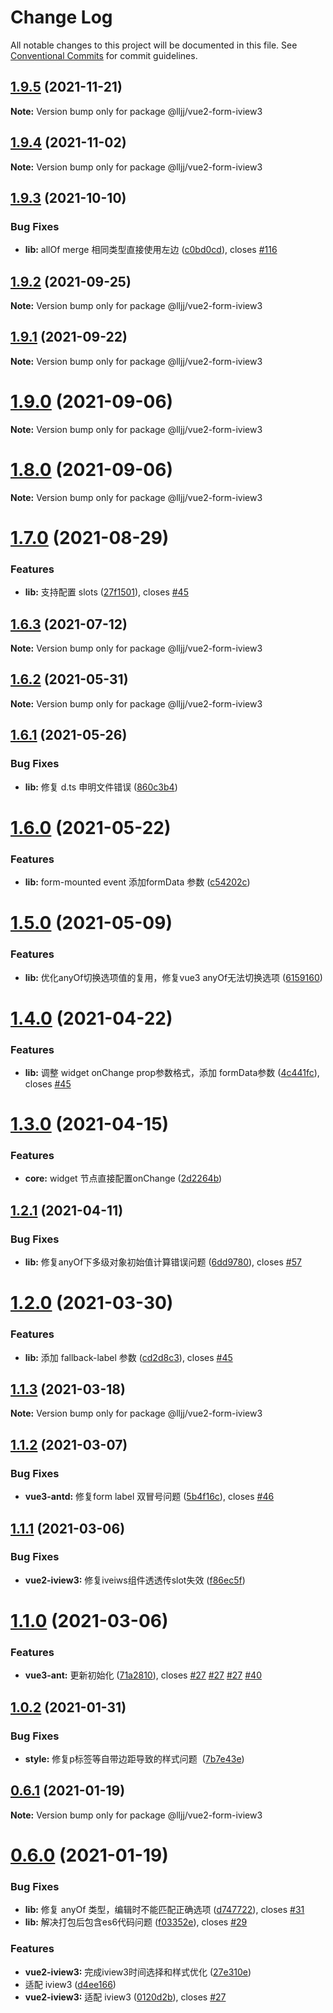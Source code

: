 # Change Log

All notable changes to this project will be documented in this file.
See [Conventional Commits](https://conventionalcommits.org) for commit guidelines.

## [1.9.5](https://github.com/lljj-x/vue-json-schema-form/compare/v1.9.4...v1.9.5) (2021-11-21)

**Note:** Version bump only for package @lljj/vue2-form-iview3





## [1.9.4](https://github.com/lljj-x/vue-json-schema-form/compare/v1.9.3...v1.9.4) (2021-11-02)

**Note:** Version bump only for package @lljj/vue2-form-iview3





## [1.9.3](https://github.com/lljj-x/vue-json-schema-form/compare/v1.9.2...v1.9.3) (2021-10-10)


### Bug Fixes

* **lib:** allOf merge 相同类型直接使用左边 ([c0bd0cd](https://github.com/lljj-x/vue-json-schema-form/commit/c0bd0cde9f15b4ca928fec84b4831a5cb459aa43)), closes [#116](https://github.com/lljj-x/vue-json-schema-form/issues/116)





## [1.9.2](https://github.com/lljj-x/vue-json-schema-form/compare/v1.9.1...v1.9.2) (2021-09-25)

**Note:** Version bump only for package @lljj/vue2-form-iview3





## [1.9.1](https://github.com/lljj-x/vue-json-schema-form/compare/v1.9.0...v1.9.1) (2021-09-22)

**Note:** Version bump only for package @lljj/vue2-form-iview3





# [1.9.0](https://github.com/lljj-x/vue-json-schema-form/compare/v1.7.0...v1.9.0) (2021-09-06)

**Note:** Version bump only for package @lljj/vue2-form-iview3





# [1.8.0](https://github.com/lljj-x/vue-json-schema-form/compare/v1.7.0...v1.8.0) (2021-09-06)

**Note:** Version bump only for package @lljj/vue2-form-iview3





# [1.7.0](https://github.com/lljj-x/vue-json-schema-form/compare/v1.6.4...v1.7.0) (2021-08-29)


### Features

* **lib:** 支持配置 slots ([27f1501](https://github.com/lljj-x/vue-json-schema-form/commit/27f1501eda01eabd4a723656be56904e9cb0f069)), closes [#45](https://github.com/lljj-x/vue-json-schema-form/issues/45)





## [1.6.3](https://github.com/lljj-x/vue-json-schema-form/compare/v1.6.2...v1.6.3) (2021-07-12)

**Note:** Version bump only for package @lljj/vue2-form-iview3





## [1.6.2](https://github.com/lljj-x/vue-json-schema-form/compare/v1.6.1...v1.6.2) (2021-05-31)

**Note:** Version bump only for package @lljj/vue2-form-iview3





## [1.6.1](https://github.com/lljj-x/vue-json-schema-form/compare/v1.6.0...v1.6.1) (2021-05-26)


### Bug Fixes

* **lib:** 修复 d.ts 申明文件错误 ([860c3b4](https://github.com/lljj-x/vue-json-schema-form/commit/860c3b42a38ac3e76b2e16c3d74a45c7cd95dfa1))





# [1.6.0](https://github.com/lljj-x/vue-json-schema-form/compare/v1.5.0...v1.6.0) (2021-05-22)


### Features

* **lib:** form-mounted event 添加formData 参数 ([c54202c](https://github.com/lljj-x/vue-json-schema-form/commit/c54202c27304add9636a7062c05c80c60fc200a6))





# [1.5.0](https://github.com/lljj-x/vue-json-schema-form/compare/v1.4.0...v1.5.0) (2021-05-09)


### Features

* **lib:** 优化anyOf切换选项值的复用，修复vue3 anyOf无法切换选项 ([6159160](https://github.com/lljj-x/vue-json-schema-form/commit/6159160d1727165e706343187aca129360dc011f))





# [1.4.0](https://github.com/lljj-x/vue-json-schema-form/compare/v1.3.0...v1.4.0) (2021-04-22)


### Features

* **lib:** 调整 widget onChange prop参数格式，添加 formData参数 ([4c441fc](https://github.com/lljj-x/vue-json-schema-form/commit/4c441fce239ade40b10a42bf361c3ee920a044ed)), closes [#45](https://github.com/lljj-x/vue-json-schema-form/issues/45)





# [1.3.0](https://github.com/lljj-x/vue-json-schema-form/compare/v1.2.1...v1.3.0) (2021-04-15)


### Features

* **core:** widget 节点直接配置onChange ([2d2264b](https://github.com/lljj-x/vue-json-schema-form/commit/2d2264b004c3b6586e225c563bf03ca52fc5e53a))





## [1.2.1](https://github.com/lljj-x/vue-json-schema-form/compare/v1.2.0...v1.2.1) (2021-04-11)


### Bug Fixes

* **lib:** 修复anyOf下多级对象初始值计算错误问题 ([6dd9780](https://github.com/lljj-x/vue-json-schema-form/commit/6dd97804573aa55001c2715da4a6ffcc5ee897b9)), closes [#57](https://github.com/lljj-x/vue-json-schema-form/issues/57)





# [1.2.0](https://github.com/lljj-x/vue-json-schema-form/compare/v1.1.3...v1.2.0) (2021-03-30)


### Features

* **lib:** 添加 fallback-label 参数 ([cd2d8c3](https://github.com/lljj-x/vue-json-schema-form/commit/cd2d8c3ed72b9bc03e44eb5b86eb1b18fe67c34c)), closes [#45](https://github.com/lljj-x/vue-json-schema-form/issues/45)





## [1.1.3](https://github.com/lljj-x/vue-json-schema-form/compare/v1.1.2...v1.1.3) (2021-03-18)

**Note:** Version bump only for package @lljj/vue2-form-iview3





## [1.1.2](https://github.com/lljj-x/vue-json-schema-form/compare/v1.1.1...v1.1.2) (2021-03-07)


### Bug Fixes

* **vue3-antd:** 修复form label 双冒号问题 ([5b4f16c](https://github.com/lljj-x/vue-json-schema-form/commit/5b4f16c3c1a4f4b784c2fd5c1fbe7eec40cf8d7b)), closes [#46](https://github.com/lljj-x/vue-json-schema-form/issues/46)





## [1.1.1](https://github.com/lljj-x/vue-json-schema-form/compare/v1.1.0...v1.1.1) (2021-03-06)


### Bug Fixes

* **vue2-iview3:** 修复iveiws组件透透传slot失效 ([f86ec5f](https://github.com/lljj-x/vue-json-schema-form/commit/f86ec5f77f98a40ee31989cf6e554504059b910d))





# [1.1.0](https://github.com/lljj-x/vue-json-schema-form/compare/v1.0.2...v1.1.0) (2021-03-06)


### Features

* **vue3-ant:** 更新初始化 ([71a2810](https://github.com/lljj-x/vue-json-schema-form/commit/71a281045af11f215333050396aa546dd5e78b88)), closes [#27](https://github.com/lljj-x/vue-json-schema-form/issues/27) [#27](https://github.com/lljj-x/vue-json-schema-form/issues/27) [#27](https://github.com/lljj-x/vue-json-schema-form/issues/27) [#40](https://github.com/lljj-x/vue-json-schema-form/issues/40)





## [1.0.2](https://github.com/lljj-x/vue-json-schema-form/compare/v1.0.1...v1.0.2) (2021-01-31)


### Bug Fixes

* **style:** 修复p标签等自带边距导致的样式问题  ([7b7e43e](https://github.com/lljj-x/vue-json-schema-form/commit/7b7e43eaa06c14a436b34c38d6d69aad27d67512))





## [0.6.1](https://github.com/lljj-x/vue-json-schema-form/compare/v0.6.0...v0.6.1) (2021-01-19)

**Note:** Version bump only for package @lljj/vue2-form-iview3





# [0.6.0](https://github.com/lljj-x/vue-json-schema-form/compare/v0.5.0...v0.6.0) (2021-01-19)


### Bug Fixes

* **lib:** 修复 anyOf 类型，编辑时不能匹配正确选项 ([d747722](https://github.com/lljj-x/vue-json-schema-form/commit/d7477227d004e47c2b186c3eb956e4c83d7077ad)), closes [#31](https://github.com/lljj-x/vue-json-schema-form/issues/31)
* **lib:** 解决打包后包含es6代码问题 ([f03352e](https://github.com/lljj-x/vue-json-schema-form/commit/f03352eb129c45963ad41e3e91eebe102c303913)), closes [#29](https://github.com/lljj-x/vue-json-schema-form/issues/29)


### Features

* **vue2-iview3:** 完成iview3时间选择和样式优化 ([27e310e](https://github.com/lljj-x/vue-json-schema-form/commit/27e310e298498ee5a2466f4d6c7d4153ad8b9777))
* 适配 iview3 ([d4ee166](https://github.com/lljj-x/vue-json-schema-form/commit/d4ee166a7dd71bb9a840525f4eb15c4fdc97f11d))
* **vue2-iview3:** 适配 iview3 ([0120d2b](https://github.com/lljj-x/vue-json-schema-form/commit/0120d2b9a265cf0bffee099c2d4974c883c08a25)), closes [#27](https://github.com/lljj-x/vue-json-schema-form/issues/27)
